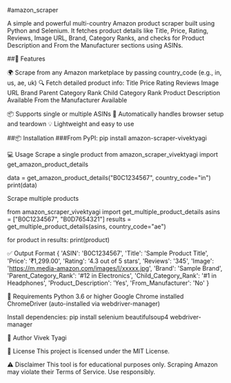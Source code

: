#amazon_scraper

A simple and powerful multi-country Amazon product scraper built using Python and Selenium.
It fetches product details like Title, Price, Rating, Reviews, Image URL, Brand, Category Ranks, and checks for Product Description and From the Manufacturer sections using ASINs.

##🚀 Features

🌍 Scrape from any Amazon marketplace by passing country_code (e.g., in, us, ae, uk)
🔍 Fetch detailed product info:
Title
Price
Rating
Reviews
Image URL
Brand
Parent Category Rank
Child Category Rank
Product Description Available
From the Manufacturer Available

📦 Supports single or multiple ASINs
🧼 Automatically handles browser setup and teardown
💡 Lightweight and easy to use

##📦 Installation
###From PyPI:
pip install amazon-scraper-vivektyagi

💻 Usage
Scrape a single product
from amazon_scraper_vivektyagi import get_amazon_product_details

data = get_amazon_product_details("B0C1234567", country_code="in")
print(data)

Scrape multiple products

from amazon_scraper_vivektyagi import get_multiple_product_details
asins = ["B0C1234567", "B0D7654321"]
results = get_multiple_product_details(asins, country_code="ae")

for product in results:
    print(product)

✅ Output Format
{
    'ASIN': 'B0C1234567',
    'Title': 'Sample Product Title',
    'Price': '₹1,299.00',
    'Rating': '4.3 out of 5 stars',
    'Reviews': '345',
    'Image': 'https://m.media-amazon.com/images/I/xxxxx.jpg',
    'Brand': 'Sample Brand',
    'Parent_Category_Rank': '#12 in Electronics',
    'Child_Category_Rank': '#1 in Headphones',
    'Product_Description': 'Yes',
    'From_Manufacturer': 'No'
}

📄 Requirements
Python 3.6 or higher
Google Chrome installed
ChromeDriver (auto-installed via webdriver-manager)

Install dependencies:
pip install selenium beautifulsoup4 webdriver-manager


👤 Author
Vivek Tyagi

📄 License
This project is licensed under the MIT License.

⚠️ Disclaimer
This tool is for educational purposes only.
Scraping Amazon may violate their Terms of Service. Use responsibly.